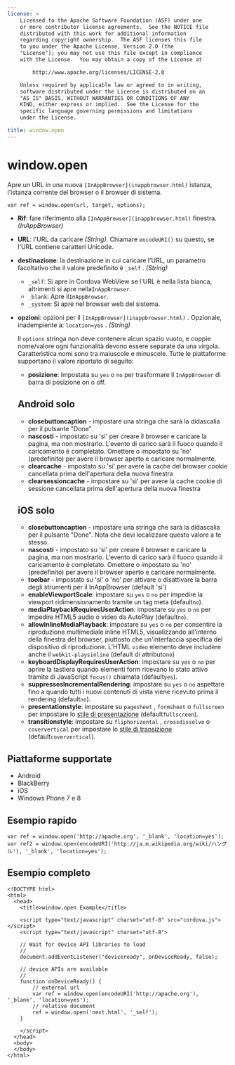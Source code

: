 ```yaml
---
license: >
    Licensed to the Apache Software Foundation (ASF) under one
    or more contributor license agreements.  See the NOTICE file
    distributed with this work for additional information
    regarding copyright ownership.  The ASF licenses this file
    to you under the Apache License, Version 2.0 (the
    "License"); you may not use this file except in compliance
    with the License.  You may obtain a copy of the License at

        http://www.apache.org/licenses/LICENSE-2.0

    Unless required by applicable law or agreed to in writing,
    software distributed under the License is distributed on an
    "AS IS" BASIS, WITHOUT WARRANTIES OR CONDITIONS OF ANY
    KIND, either express or implied.  See the License for the
    specific language governing permissions and limitations
    under the License.

title: window.open
---
```


# window.open

Apre un URL in una nuova `[InAppBrowser](inappbrowser.html)` istanza, l'istanza corrente del browser o il browser di sistema.

    var ref = window.open(url, target, options);
    

*   **Rif**: fare riferimento alla `[InAppBrowser](inappbrowser.html)` finestra. *(InAppBrowser)*

*   **URL**: l'URL da caricare *(String)*. Chiamare `encodeURI()` su questo, se l'URL contiene caratteri Unicode.

*   **destinazione**: la destinazione in cui caricare l'URL, un parametro facoltativo che il valore predefinito è `_self` . *(String)*
    
    *   `_self`: Si apre in Cordova WebView se l'URL è nella lista bianca, altrimenti si apre nella`InAppBrowser`.
    *   `_blank`: Apre il`InAppBrowser`.
    *   `_system`: Si apre nel browser web del sistema.

*   **opzioni**: opzioni per il `[InAppBrowser](inappbrowser.html)` . Opzionale, inadempiente a: `location=yes` . *(String)*
    
    Il `options` stringa non deve contenere alcun spazio vuoto, e coppie nome/valore ogni funzionalità devono essere separate da una virgola. Caratteristica nomi sono tra maiuscole e minuscole. Tutte le piattaforme supportano il valore riportato di seguito:
    
    *   **posizione**: impostata su `yes` o `no` per trasformare il `InAppBrowser` di barra di posizione on o off.
    ## Android solo
    
    *   **closebuttoncaption** - impostare una stringa che sarà la didascalia per il pulsante "Done". 
    *   **nascosti** - impostato su 'sì' per creare il browser e caricare la pagina, ma non mostrarlo. L'evento di carico sarà il fuoco quando il caricamento è completato. Omettere o impostato su 'no' (predefinito) per avere il browser aperto e caricare normalmente. 
    *   **clearcache** - impostato su 'sì' per avere la cache del browser cookie cancellata prima dell'apertura della nuova finestra
    *   **clearsessioncache** - impostare su 'sì' per avere la cache cookie di sessione cancellata prima dell'apertura della nuova finestra
    ## iOS solo
    
    *   **closebuttoncaption** - impostare una stringa che sarà la didascalia per il pulsante "Done". Nota che devi localizzare questo valore a te stesso.
    *   **nascosti** - impostato su 'sì' per creare il browser e caricare la pagina, ma non mostrarlo. L'evento di carico sarà il fuoco quando il caricamento è completato. Omettere o impostato su 'no' (predefinito) per avere il browser aperto e caricare normalmente. 
    *   **toolbar** - impostato su 'sì' o 'no' per attivare o disattivare la barra degli strumenti per il InAppBrowser (default 'sì')
    *   **enableViewportScale**: impostare su `yes` o `no` per impedire la viewport ridimensionamento tramite un tag meta (default`no`).
    *   **mediaPlaybackRequiresUserAction**: impostare su `yes` o `no` per impedire HTML5 audio o video da AutoPlay (default`no`).
    *   **allowInlineMediaPlayback**: impostare su `yes` o `no` per consentire la riproduzione multimediale inline HTML5, visualizzando all'interno della finestra del browser, piuttosto che un'interfaccia specifica del dispositivo di riproduzione. L'HTML `video` elemento deve includere anche il `webkit-playsinline` (default di attributo`no`)
    *   **keyboardDisplayRequiresUserAction**: impostare su `yes` o `no` per aprire la tastiera quando elementi form ricevano lo stato attivo tramite di JavaScript `focus()` chiamata (default`yes`).
    *   **suppressesIncrementalRendering**: impostare su `yes` o `no` aspettare fino a quando tutti i nuovi contenuti di vista viene ricevuto prima il rendering (default`no`).
    *   **presentationstyle**: impostare su `pagesheet` , `formsheet` o `fullscreen` per impostare lo [stile di presentazione][1] (default`fullscreen`).
    *   **transitionstyle**: impostare su `fliphorizontal` , `crossdissolve` o `coververtical` per impostare lo [stile di transizione][2] (default`coververtical`).

 [1]: http://developer.apple.com/library/ios/documentation/UIKit/Reference/UIViewController_Class/Reference/Reference.html#//apple_ref/occ/instp/UIViewController/modalPresentationStyle
 [2]: http://developer.apple.com/library/ios/#documentation/UIKit/Reference/UIViewController_Class/Reference/Reference.html#//apple_ref/occ/instp/UIViewController/modalTransitionStyle

## Piattaforme supportate

*   Android
*   BlackBerry
*   iOS
*   Windows Phone 7 e 8

## Esempio rapido

    var ref = window.open('http://apache.org', '_blank', 'location=yes');
    var ref2 = window.open(encodeURI('http://ja.m.wikipedia.org/wiki/ハングル'), '_blank', 'location=yes');
    

## Esempio completo

    <!DOCTYPE html>
    <html>
      <head>
        <title>window.open Example</title>
    
        <script type="text/javascript" charset="utf-8" src="cordova.js"></script>
        <script type="text/javascript" charset="utf-8">
    
        // Wait for device API libraries to load
        //
        document.addEventListener("deviceready", onDeviceReady, false);
    
        // device APIs are available
        //
        function onDeviceReady() {
            // external url
            var ref = window.open(encodeURI('http://apache.org'), '_blank', 'location=yes');
            // relative document
            ref = window.open('next.html', '_self');
        }
    
        </script>
      </head>
      <body>
      </body>
    </html>